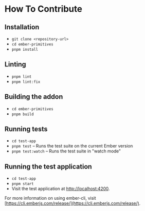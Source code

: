 # How To Contribute

## Installation

* `git clone <repository-url>`
* `cd ember-primitives`
* `pnpm install`

## Linting

* `pnpm lint`
* `pnpm lint:fix`

## Building the addon

* `cd ember-primitives`
* `pnpm build`

## Running tests

* `cd test-app`
* `pnpm test` – Runs the test suite on the current Ember version
* `pnpm test:watch` – Runs the test suite in "watch mode"

## Running the test application

* `cd test-app`
* `pnpm start`
* Visit the test application at [http://localhost:4200](http://localhost:4200).

For more information on using ember-cli, visit [https://cli.emberjs.com/release/](https://cli.emberjs.com/release/).
